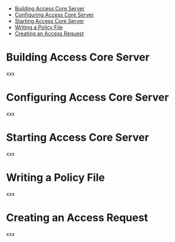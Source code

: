 - [Building Access Core Server](#building-access-core-server)
- [Configuring Access Core Server](#configuring-access-core-server)
- [Starting Access Core Server](#starting-access-core-server)
- [Writing a Policy File](#writing-a-policy-file)
- [Creating an Access Request](#creating-an-access-request)

# Building Access Core Server
<!--
ToDo: write this
-->
xxx

# Configuring Access Core Server
<!--
ToDo: write this
-->
xxx

# Starting Access Core Server
<!--
ToDo: write this
-->
xxx

# Writing a Policy File
<!--
ToDo: write this
-->
xxx

# Creating an Access Request
<!--
ToDo: write this
-->
xxx

